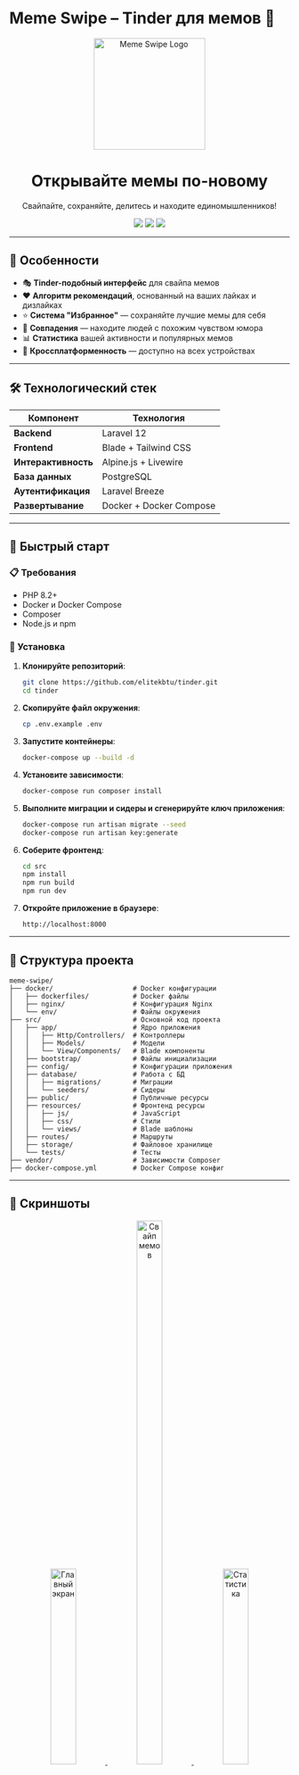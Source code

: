 # Meme Swipe – Tinder для мемов 🚀

<div align="center">
  <img src="https://media.giphy.com/media/Ln2dAW9oycjgmTpjX9/giphy.gif" width="200" alt="Meme Swipe Logo" />
  <h1>Открывайте мемы по-новому</h1>
  <p>Свайпайте, сохраняйте, делитесь и находите единомышленников!</p>

<a href="https://laravel.com"><img src="https://img.shields.io/badge/Laravel-FF2D20?style=for-the-badge&logo=laravel&logoColor=white" /></a>
<a href="https://www.docker.com/"><img src="https://img.shields.io/badge/Docker-2496ED?style=for-the-badge&logo=docker&logoColor=white" /></a>
<a href="https://tailwindcss.com/"><img src="https://img.shields.io/badge/Tailwind_CSS-38B2AC?style=for-the-badge&logo=tailwind-css&logoColor=white" /></a>
</div>

---

## 🌟 Особенности

- 🎭 **Tinder-подобный интерфейс** для свайпа мемов
- ❤️ **Алгоритм рекомендаций**, основанный на ваших лайках и дизлайках
- ⭐ **Система "Избранное"** — сохраняйте лучшие мемы для себя
- 🤝 **Совпадения** — находите людей с похожим чувством юмора
- 📊 **Статистика** вашей активности и популярных мемов
- 📱 **Кроссплатформенность** — доступно на всех устройствах

---

## 🛠 Технологический стек

| Компонент       | Технология              |
|-----------------|-------------------------|
| **Backend**     | Laravel 12              |
| **Frontend**    | Blade + Tailwind CSS    |
| **Интерактивность** | Alpine.js + Livewire    |
| **База данных** | PostgreSQL              |
| **Аутентификация** | Laravel Breeze          |
| **Развертывание** | Docker + Docker Compose |

---

## 🚀 Быстрый старт

### 📋 Требования

- PHP 8.2+
- Docker и Docker Compose
- Composer
- Node.js и npm

### 🔧 Установка

1. **Клонируйте репозиторий**:
    ```bash
    git clone https://github.com/elitekbtu/tinder.git
    cd tinder
    ```

2. **Скопируйте файл окружения**:
    ```bash
    cp .env.example .env
    ```

3. **Запустите контейнеры**:
    ```bash
    docker-compose up --build -d
    ```

4. **Установите зависимости**:
    ```bash
    docker-compose run composer install
    ```

5. **Выполните миграции и сидеры и сгенерируйте ключ приложения**:
    ```bash
   docker-compose run artisan migrate --seed
    docker-compose run artisan key:generate
    ```

6. **Соберите фронтенд**:
    ```bash
    cd src
    npm install 
    npm run build
    npm run dev
    ```

7. **Откройте приложение в браузере**:
    ```
    http://localhost:8000
    ```

---

## 📁 Структура проекта

```plaintext
meme-swipe/
├── docker/                    # Docker конфигурации
│   ├── dockerfiles/           # Docker файлы
│   ├── nginx/                 # Конфигурация Nginx
│   └── env/                   # Файлы окружения
├── src/                       # Основной код проекта
│   ├── app/                   # Ядро приложения
│   │   ├── Http/Controllers/  # Контроллеры 
│   │   ├── Models/            # Модели 
│   │   └── View/Components/   # Blade компоненты 
│   ├── bootstrap/             # Файлы инициализации 
│   ├── config/                # Конфигурации приложения 
│   ├── database/              # Работа с БД
│   │   ├── migrations/        # Миграции 
│   │   └── seeders/           # Сидеры 
│   ├── public/                # Публичные ресурсы 
│   ├── resources/             # Фронтенд ресурсы
│   │   ├── js/                # JavaScript 
│   │   ├── css/               # Стили
│   │   └── views/             # Blade шаблоны 
│   ├── routes/                # Маршруты 
│   ├── storage/               # Файловое хранилище 
│   └── tests/                 # Тесты 
├── vendor/                    # Зависимости Composer
├── docker-compose.yml         # Docker Compose конфиг
```

---

## 🎨 Скриншоты

<div align="center">
  <a href="https://drive.google.com/file/d/1QvjccoDHLunGZ3TWGdc3_Nwy4LuITBeE/view?usp=sharing" target="_blank">
    <img src="https://drive.google.com/thumbnail?id=1QvjccoDHLunGZ3TWGdc3_Nwy4LuITBeE&sz=w400" width="30%" alt="Главный экран" />
  </a>
  <a href="https://drive.google.com/file/d/1RAtgMpPeXPX3gCkMJ9gBr8fdZ499HFNF/view?usp=sharing" target="_blank">
    <img src="https://drive.google.com/thumbnail?id=1RAtgMpPeXPX3gCkMJ9gBr8fdZ499HFNF&sz=w400" width="30%" height="50%" alt="Свайп мемов" />
  </a>
  <a href="https://drive.google.com/file/d/1u8VHVbKpQvNgS_uaiyOZ1m3PnLzdBA3y/view?usp=sharing" target="_blank">
    <img src="https://drive.google.com/thumbnail?id=1u8VHVbKpQvNgS_uaiyOZ1m3PnLzdBA3y&sz=w400" width="30%" alt="Статистика" />
  </a>
</div>

---

## 🎨 Видео-обзор функционала

[Первое видео](https://www.loom.com/share/96b7191542a34809af41022b87de905f?sid=ad82eae5-0b7e-4120-af85-91e7f33b47a6)  
[Второе видео](https://www.loom.com/share/ddc8709e34904fd7a1063f251b43da1b?sid=6d395a2f-92fb-4ebf-b34f-b7e56db3d951)